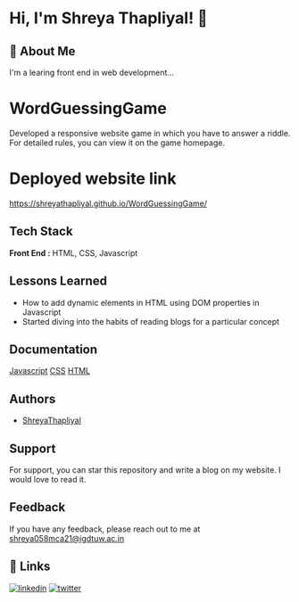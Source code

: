 # Hi, I'm Shreya Thapliyal! 👋

## 🚀 About Me
I'm a learing front end in web development...

# WordGuessingGame
Developed a responsive website game in which you have to answer a riddle. For detailed rules, you can view it on the game homepage.

# Deployed website link
https://shreyathapliyal.github.io/WordGuessingGame/

## Tech Stack

**Front End :** HTML, CSS, Javascript

## Lessons Learned

- How to add dynamic elements in HTML using DOM properties in Javascript
- Started diving into the habits of reading blogs for a particular concept


## Documentation

[Javascript](https://developer.mozilla.org/en-US/docs/Web/JavaScript)
[CSS](https://developer.mozilla.org/en-US/docs/Web/CSS)
[HTML](https://developer.mozilla.org/en-US/docs/Web/HTML)


## Authors

- [ShreyaThapliyal](https://www.github.com/ShreyaThapliyal)


## Support

For support, you can star this repository and write a blog on my website. I would love to read it.

## Feedback

If you have any feedback, please reach out to me at shreya058mca21@igdtuw.ac.in

## 🔗 Links
[![linkedin](https://img.shields.io/badge/linkedin-0A66C2?style=for-the-badge&logo=linkedin&logoColor=white)](https://www.linkedin.com/shreyathapliyal)
[![twitter](https://img.shields.io/badge/twitter-1DA1F2?style=for-the-badge&logo=twitter&logoColor=white)](https://twitter.com/ShreyaTh_09)
















